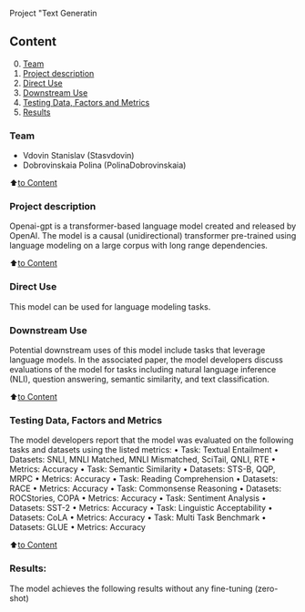 Project "Text Generatin

## Content
0. [Team](.README.md#Team)
1. [Project description](README.md#Project-description)
2. [Direct Use](README.md#What-problem-are-we-solving)
3. [Downstream Use](README.md#Short-info-about-initial-data)
4. [Testing Data, Factors and Metrics](README.md#Stages-of-the-project)
5. [Results](README.md#Results)

### Team
- Vdovin Stanislav (Stasvdovin)
- Dobrovinskaia Polina (PolinaDobrovinskaia)


:arrow_up:[to Content](README.md#Content)

### Project description
Openai-gpt is a transformer-based language model created and released by OpenAI. The model is a causal (unidirectional) transformer pre-trained using language modeling on a large corpus with long range dependencies.

:arrow_up:[to Content](README.md#Content)


### Direct Use
This model can be used for language modeling tasks.


### Downstream Use
Potential downstream uses of this model include tasks that leverage language models. In the associated paper, the model developers discuss evaluations of the model for tasks including natural language inference (NLI), question answering, semantic similarity, and text classification.

:arrow_up:[to Content](README.md#Content)


### Testing Data, Factors and Metrics
The model developers report that the model was evaluated on the following tasks and datasets using the listed metrics:
•	Task: Textual Entailment
•	Datasets: SNLI, MNLI Matched, MNLI Mismatched, SciTail, QNLI, RTE
•	Metrics: Accuracy
•	Task: Semantic Similarity
•	Datasets: STS-B, QQP, MRPC
•	Metrics: Accuracy
•	Task: Reading Comprehension
•	Datasets: RACE
•	Metrics: Accuracy
•	Task: Commonsense Reasoning
•	Datasets: ROCStories, COPA
•	Metrics: Accuracy
•	Task: Sentiment Analysis
•	Datasets: SST-2
•	Metrics: Accuracy
•	Task: Linguistic Acceptability
•	Datasets: CoLA
•	Metrics: Accuracy
•	Task: Multi Task Benchmark
•	Datasets: GLUE
•	Metrics: Accuracy


:arrow_up:[to Content](README.md#Content)


### Results:
The model achieves the following results without any fine-tuning (zero-shot)

